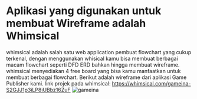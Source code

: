 # Aplikasi yang digunakan untuk membuat Wireframe adalah Whimsical
whimsical adalah salah satu web application pembuat flowchart yang cukup terkenal, dengan menggunakan whisical kamu bisa membuat berbagai macam flowchart seperti DFD ERD bahkan hingga membuat wireframe. whimsical menyediakan 4 free board yang bisa kamu manfaatkan untuk membuat berbagai flowchart.
Berikut adalah wireframe dari aplikasi Game Publisher kami.
link projek pada whimsical: https://whimsical.com/gameina-S2GJJ1p3iLP8iUBbz16ZuF
![gameina](https://user-images.githubusercontent.com/58822106/113744813-3e55ce80-972f-11eb-8019-4146dd33f384.png)
